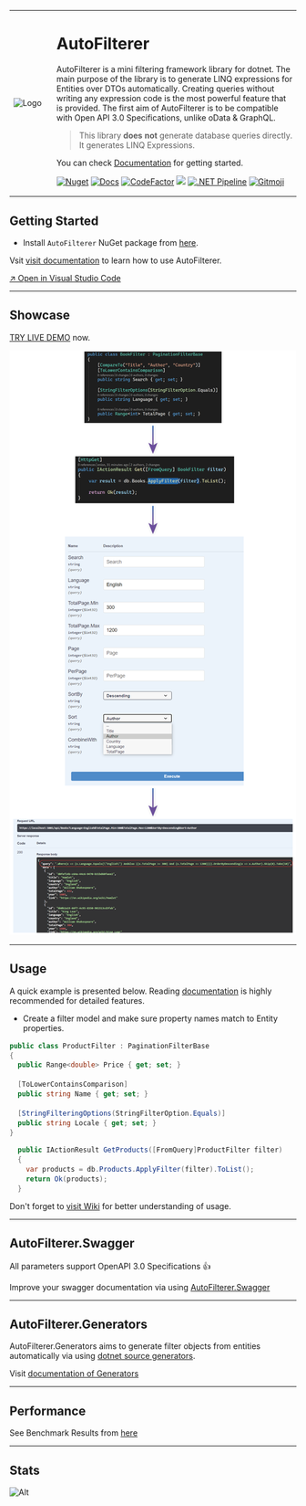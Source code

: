 <table>
<tr>
<td width="15%">

 ![Logo](https://github.com/enisn/AutoFilterer/blob/master/art/auto_filterer_icon.png?raw=true) 

</td>
<td>

 # AutoFilterer

AutoFilterer is a mini filtering framework library for dotnet.
The main purpose of the library is to generate LINQ expressions for Entities over DTOs automatically. Creating queries without writing any expression code is the most powerful feature that is provided. The first aim of AutoFilterer is to be compatible with Open API 3.0 Specifications, unlike oData & GraphQL.

> This library **does not** generate database queries directly. It generates LINQ Expressions.

You can check [Documentation](https://enisn-projects.io/docs/en/AutoFilterer/) for getting started.

[![Nuget](https://img.shields.io/nuget/v/AutoFilterer?logo=nuget)](https://www.nuget.org/packages/AutoFilterer/)
[![Docs](https://img.shields.io/badge/Visit-Docs-orange)](https://enisn-projects.io/docs/en/AutoFilterer/)
[![CodeFactor](https://www.codefactor.io/repository/github/enisn/autofilterer/badge)](https://www.codefactor.io/repository/github/enisn/autofilterer)
<a href="https://codeclimate.com/github/enisn/AutoFilterer/maintainability"><img src="https://api.codeclimate.com/v1/badges/9d3ef7b380c4257c04fd/maintainability" /></a>
[![.NET Pipeline](https://github.com/enisn/AutoFilterer/actions/workflows/dotnetcore.yml/badge.svg)](https://github.com/enisn/AutoFilterer/actions/workflows/dotnetcore.yml)
<a href="https://gitmoji.carloscuesta.me">
  <img src="https://img.shields.io/badge/gitmoji-%20😜%20😍-FFDD67.svg?style=flat-square" alt="Gitmoji">
</a>
</td>
</tr>
</table>

## Getting Started

- Install `AutoFilterer` NuGet package from [here](https://www.nuget.org/packages/AutoFilterer/).

Vsit [visit documentation](https://enisn-projects.io/docs/en/AutoFilterer/) to learn how to use AutoFilterer.

[↗️ Open in Visual Studio Code](https://open.vscode.dev/enisn/AutoFilterer)
***

## Showcase

<a href="https://autofilterer-showcase.herokuapp.com/swagger/index.html#/Books/get_api_Books" target="_blank">TRY LIVE DEMO</a> now.

![autofilterer showcase](art/showcase.png)

***

## Usage
A quick example is presented below. Reading [documentation](https://enisn-projects.io/docs/en/AutoFilterer/) is highly recommended for detailed features.

- Create a filter model and make sure property names match to Entity properties.

```csharp
public class ProductFilter : PaginationFilterBase
{
  public Range<double> Price { get; set; }

  [ToLowerContainsComparison]
  public string Name { get; set; }
  
  [StringFilteringOptions(StringFilterOption.Equals)]
  public string Locale { get; set; }
}
```

```csharp
  public IActionResult GetProducts([FromQuery]ProductFilter filter)
  {
    var products = db.Products.ApplyFilter(filter).ToList();
    return Ok(products);
  }
```

Don't forget to [visit Wiki](../../wiki) for better understanding of usage.

***

## AutoFilterer.Swagger
All parameters support OpenAPI 3.0 Specifications 👍

Improve your swagger documentation via using [AutoFilterer.Swagger](https://github.com/enisn/AutoFilterer/tree/master/src/AutoFilterer.Swagger)

***

## AutoFilterer.Generators
AutoFilterer.Generators aims to generate filter objects from entities automatically via using [dotnet source generators](https://devblogs.microsoft.com/dotnet/introducing-c-source-generators/). 

Visit [documentation of Generators](docs/generators/AutoFilterer-Generators.md)

---

## Performance

See Benchmark Results from [here](docs/Benchmark-Results.md)

---

## Stats
![Alt](https://repobeats.axiom.co/api/embed/77652bec1cd20431b359e4c9042a0f343da5d252.svg "Repobeats analytics image")

